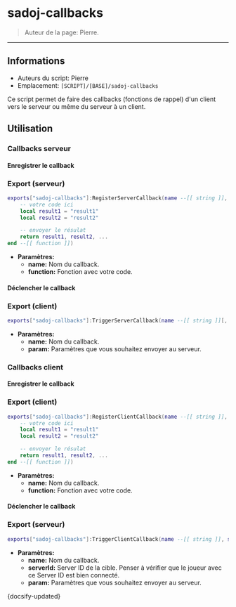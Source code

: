 # sadoj-callbacks

> Auteur de la page: Pierre.

---

## Informations

* Auteurs du script: Pierre
* Emplacement: `[SCRIPT]/[BASE]/sadoj-callbacks`

Ce script permet de faire des callbacks (fonctions de rappel) d'un client vers le serveur ou même du serveur à un client.

## Utilisation

### Callbacks serveur

#### Enregistrer le callback

<!-- tabs:start -->

### **Export (serveur)**

```lua
exports["sadoj-callbacks"]:RegisterServerCallback(name --[[ string ]], function(source, param1, param2, ...)
    -- votre code ici
    local result1 = "result1"
    local result2 = "result2"

    -- envoyer le résulat
    return result1, result2, ...
end --[[ function ]])
```

* **Paramètres:**
  * **name:** Nom du callback.
  * **function:** Fonction avec votre code.

<!-- tabs:end -->

#### Déclencher le callback

<!-- tabs:start -->

### **Export (client)**

```lua
exports["sadoj-callbacks"]:TriggerServerCallback(name --[[ string ]][, param1 --[[ any ]][, param2 --[[ any ]][, ...]]])
```

* **Paramètres:**
  * **name:** Nom du callback.
  * **param:** Paramètres que vous souhaitez envoyer au serveur.

<!-- tabs:end -->

### Callbacks client

#### Enregistrer le callback

<!-- tabs:start -->

### **Export (client)**

```lua
exports["sadoj-callbacks"]:RegisterClientCallback(name --[[ string ]], function(source, param1, param2, ...)
    -- votre code ici
    local result1 = "result1"
    local result2 = "result2"

    -- envoyer le résulat
    return result1, result2, ...
end --[[ function ]])
```

* **Paramètres:**
  * **name:** Nom du callback.
  * **function:** Fonction avec votre code.

<!-- tabs:end -->

#### Déclencher le callback

<!-- tabs:start -->

### **Export (serveur)**

```lua
exports["sadoj-callbacks"]:TriggerClientCallback(name --[[ string ]], serverId --[[ integer ]][, param1 --[[ any ]][, param2 --[[ any ]][, ...]]])
```

* **Paramètres:**
  * **name:** Nom du callback.
  * **serverId:** Server ID de la cible. Penser à vérifier que le joueur avec ce Server ID est bien connecté.
  * **param:** Paramètres que vous souhaitez envoyer au serveur.

<!-- tabs:end -->

{docsify-updated}

